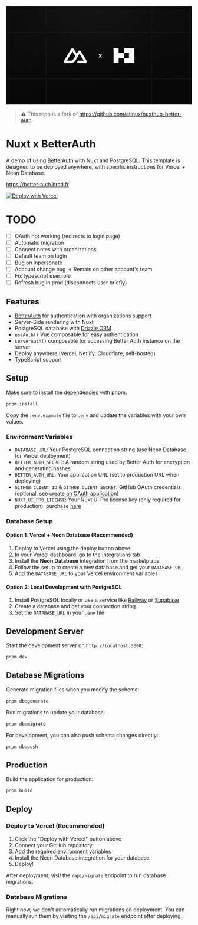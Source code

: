 ![social-preview](./public/og.png)

> **⚠️** This repo is a fork of https://github.com/atinux/nuxthub-better-auth

# Nuxt x BetterAuth

A demo of using [BetterAuth](https://better-auth.com) with Nuxt and PostgreSQL. This template is designed to be deployed anywhere, with specific instructions for Vercel + Neon Database.

https://better-auth.hrcd.fr

[![Deploy with Vercel](https://vercel.com/button)](https://vercel.com/new/clone?repository-url=https%3A%2F%2Fgithub.com%2FHugoRCD%2Fnuxt-better-auth&env=DATABASE_URL,BETTER_AUTH_SECRET&envDescription=Required%20environment%20variables&envLink=https%3A%2F%2Fgithub.com%2FHugoRCD%2Fnuxt-better-auth%23environment-variables)

# TODO

- [ ] OAuth not working (redirects to login page)
- [ ] Automatic migration
- [ ] Connect notes with organizations
- [ ] Default team on login
- [ ] Bug on inpersonate
- [ ] Account change bug → Remain on other account's team
- [ ] Fix typescript user.role
- [ ] Refresh bug in prod (disconnects user briefly)

## Features

- [BetterAuth](https://better-auth.com) for authentication with organizations support
- Server-Side rendering with Nuxt
- PostgreSQL database with [Drizzle ORM](https://orm.drizzle.team/)
- `useAuth()` Vue composable for easy authentication
- `serverAuth()` composable for accessing Better Auth instance on the server
- Deploy anywhere (Vercel, Netlify, Cloudflare, self-hosted)
- TypeScript support

## Setup

Make sure to install the dependencies with [pnpm](https://pnpm.io/installation#using-corepack):

```bash
pnpm install
```

Copy the `.env.example` file to `.env` and update the variables with your own values.

### Environment Variables

- `DATABASE_URL`: Your PostgreSQL connection string (use Neon Database for Vercel deployment)
- `BETTER_AUTH_SECRET`: A random string used by Better Auth for encryption and generating hashes
- `BETTER_AUTH_URL`: Your application URL (set to production URL when deploying)
- `GITHUB_CLIENT_ID` & `GITHUB_CLIENT_SECRET`: GitHub OAuth credentials (optional, see [create an OAuth application](https://github.com/settings/applications/new))
- `NUXT_UI_PRO_LICENSE`: Your Nuxt UI Pro license key (only required for production), purchase [here](https://ui.nuxt.com/pro)

### Database Setup

#### Option 1: Vercel + Neon Database (Recommended)

1. Deploy to Vercel using the deploy button above
2. In your Vercel dashboard, go to the Integrations tab
3. Install the **Neon Database** integration from the marketplace
4. Follow the setup to create a new database and get your `DATABASE_URL`
5. Add the `DATABASE_URL` to your Vercel environment variables

#### Option 2: Local Development with PostgreSQL

1. Install PostgreSQL locally or use a service like [Railway](https://railway.app) or [Supabase](https://supabase.com)
2. Create a database and get your connection string
3. Set the `DATABASE_URL` in your `.env` file

## Development Server

Start the development server on `http://localhost:3000`:

```bash
pnpm dev
```

## Database Migrations

Generate migration files when you modify the schema:

```bash
pnpm db:generate
```

Run migrations to update your database:

```bash
pnpm db:migrate
```

For development, you can also push schema changes directly:

```bash
pnpm db:push
```

## Production

Build the application for production:

```bash
pnpm build
```

## Deploy

### Deploy to Vercel (Recommended)

1. Click the "Deploy with Vercel" button above
2. Connect your GitHub repository
3. Add the required environment variables
4. Install the Neon Database integration for your database
5. Deploy!

After deployment, visit the `/api/migrate` endpoint to run database migrations.

### Database Migrations

Right now, we don't automatically run migrations on deployment. You can manually run them by visiting the `/api/migrate` endpoint after deploying.
